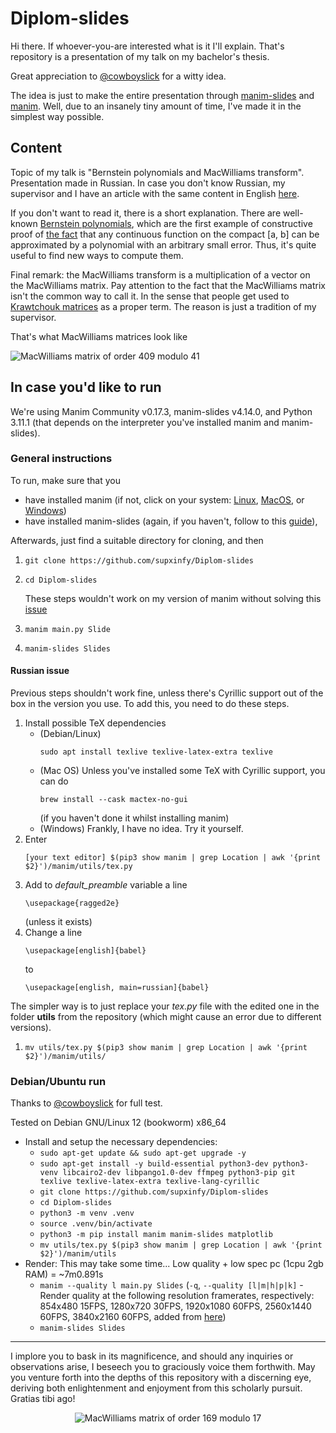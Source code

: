 # Diplom-slides
Hi there. If whoever-you-are interested what is it I'll explain.
That's repository is a presentation of my talk on my bachelor's thesis.

Great appreciation to [@cowboyslick](https://github.com/cowboyslick) for a witty idea.

The idea is just to make the entire presentation through [manim-slides](https://github.com/jeertmans/manim-slides) and [manim](https://github.com/ManimCommunity/manim).
Well, due to an insanely tiny amount of time, I've made it in the simplest way possible.

## Content
Topic of my talk is "Bernstein polynomials and MacWilliams transform". Presentation made in Russian.
In case you don't know Russian, my supervisor and I have an article with the same content in English [here](https://pca-pdmi.ru/2023/files/17/Gogin-Shubin-2023.pdf).

If you don't want to read it, there is a short explanation. 
There are well-known [Bernstein polynomials](https://en.wikipedia.org/wiki/Bernstein_polynomial), which are the first example of constructive proof of [the fact](https://en.wikipedia.org/wiki/Stone–Weierstrass_theorem) that any continuous function on the compact [a, b] can be approximated by a polynomial with an arbitrary small error. Thus, it's quite useful to find new ways to compute them.

Final remark: the MacWilliams transform is a multiplication of a vector on the MacWilliams matrix. Pay attention to the fact that the MacWilliams matrix isn't the common way to call it. In the sense that people get used to [Krawtchouk matrices](https://en.wikipedia.org/wiki/Krawtchouk_matrices) as a proper term. The reason is just a tradition of my supervisor.

That's what MacWilliams matrices look like

![MacWilliams matrix of order 409 modulo 41](https://github.com/supxinfy/Diplom-slides/blob/main/examples/41.jpg)

## In case you'd like to run

We're using Manim Community v0.17.3, manim-slides v4.14.0, and Python 3.11.1 (that depends on the interpreter you've installed manim and manim-slides).

### General instructions
To run, make sure that you
<ul>
    <li>have installed manim (if not, click on your system: <a href="https://docs.manim.community/en/stable/installation/linux.html">Linux</a>, <a href="https://docs.manim.community/en/stable/installation/macos.html">MacOS</a>, or <a href="https://docs.manim.community/en/stable/installation/windows.html">Windows</a>) </li>
    <li>have installed manim-slides (again, if you haven't, follow to this <a href="https://eertmans.be/manim-slides/quickstart.html">guide</a>),</li>
</ul>
Afterwards, just find a suitable directory for cloning, and then
<ol>
    <li><pre><code>git clone https://github.com/supxinfy/Diplom-slides</code></pre></li>
    <li><pre><code>cd Diplom-slides</code></pre></li>
    These steps wouldn't work on my version of manim without solving this <a href="#russian-issue">issue</a>
    <li><pre><code>manim main.py Slide</code></pre></li>
    <li><pre><code>manim-slides Slides</pre></code></li>
</ol>

#### Russian issue

Previous steps shouldn't work fine, unless there's Cyrillic support out of the box in the version you use.
To add this, you need to do these steps.
<ol>
    <li>Install possible TeX dependencies
    <ul>
        <li>(Debian/Linux) <pre><code>sudo apt install texlive texlive-latex-extra texlive</pre></code></li>
        <li>(Mac OS) Unless you've installed some TeX with Cyrillic support, you can do <pre><code>brew install --cask mactex-no-gui</pre></code> (if you haven't done it whilst installing manim)</li>
        <li>(Windows) Frankly, I have no idea. Try it yourself.</li>
    </ul>
    </li>
    <li>Enter <pre><code>[your text editor] $(pip3 show manim | grep Location | awk '{print $2}')/manim/utils/tex.py</pre></code></li>
    <li>Add to <i>default_preamble</i> variable a line <pre><code>\usepackage{ragged2e}</pre></code> (unless it exists)</li>
    <li>Change a line <pre><code>\usepackage[english]{babel}</pre></code> to <pre><code>\usepackage[english, main=russian]{babel}</pre></code></li>
</ol>

The simpler way is to just replace your *tex.py* file with the edited one in the folder **utils** from the repository (which might cause an error due to different versions).
<ol>
    <li><pre><code>mv utils/tex.py $(pip3 show manim | grep Location | awk '{print $2}')/manim/utils/</pre></code></li>
</ol>

### Debian/Ubuntu run
Thanks to [@cowboyslick](https://github.com/cowboyslick) for full test.

Tested on Debian GNU/Linux 12 (bookworm) x86_64
- Install and setup the necessary dependencies:
  - `sudo apt-get update && sudo apt-get upgrade -y` 
  - `sudo apt-get install -y build-essential python3-dev python3-venv libcairo2-dev libpango1.0-dev ffmpeg python3-pip git texlive texlive-latex-extra texlive-lang-cyrillic`
  - `git clone https://github.com/supxinfy/Diplom-slides`
  - `cd Diplom-slides`
  - `python3 -m venv .venv`
  - `source .venv/bin/activate`
  - `python3 -m pip install manim manim-slides matplotlib`
  - `mv utils/tex.py $(pip3 show manim | grep Location | awk '{print $2}')/manim/utils`
- Render:
  This may take some time... Low quality + low spec pc (1cpu 2gb RAM) = ~7m0.891s
  - `manim --quality l main.py Slides` (`-q`, `--quality [l|m|h|p|k]` - Render quality at the following resolution framerates, respectively: 854x480 15FPS, 1280x720 30FPS, 1920x1080 60FPS, 2560x1440 60FPS, 3840x2160 60FPS, added from [here](https://docs.manim.community/en/stable/guides/configuration.html)) 
  - `manim-slides Slides`

<hr>

I implore you to bask in its magnificence, and should any inquiries or observations arise, I beseech you to graciously voice them forthwith. May you venture forth into the depths of this repository with a discerning eye, deriving both enlightenment and enjoyment from this scholarly pursuit.
Gratias tibi ago!
<p align="center"><img src="https://github.com/supxinfy/Diplom-slides/blob/main/examples/17.jpeg", alt="MacWilliams matrix of order 169 modulo 17" /></p>
